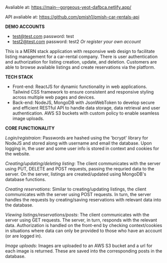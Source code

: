 Avaliable at: https://main--gorgeous-yeot-dafbca.netlify.app/

API avaliable at: https://github.com/pmish1/pmish-car-rentals-api

**DEMO ACCOUNTS**

- test@test.com password: test
- test2@test.com password: test2
*Or register your own account*


This is a MERN stack application with responsive web design to facilitate listing
management for a car-rental company. There is user authentication and authorization for listing creation,
update, and deletion. Customers are able to browse available listings and create reservations via the platform.

**TECH STACK**

- Front-end: ReactJS for dynamic functionality in web applications. Tailwind CSS framework to ensure consistent and responsive styling across multiple web pages and devices.
- Back-end: NodeJS, MongoDB with JsonWebToken to develop secure and efficient RESTful API to handle data storage, data retrieval and user authentication.
AWS S3 buckets with custom policy to enable seamless image uploads.

**CORE FUNCTIONALITY**

*Login/registraion*: Passwords are hashed using the 'bcrypt' library for NodeJS and stored along with username and email the database. Upon logging in, the user and some user info is stored in context 
and cookies for the website. 

*Creating/updating/deleting listing*: The client communicates with the server using PUT, DELETE and POST requests, passing the requried data to the server. On the server, listings are created/updated 
using MongoDB's database functions. 

*Creating reservations*: Similar to creating/updating listings, the client communicates with the server using POST requests. In turn, the server handles the requests by creating/saving reservations with relevant data
into the database. 

*Viewing listings/reservations/posts*: The client communicates with the server using GET requests. The server, in turn, responds with the relevant data. Authorization is handled on the front-end by checking context/cookies in 
situations where data can only be provided to those who have an account (or are logged in). 

*Image uploads*: Images are uploaded to an AWS S3 bucket and a url for each image is returned. These are saved into the corresponding posts in the database. 